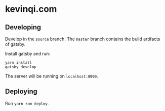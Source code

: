 # kevinqi.com

## Developing

Develop in the `source` branch. The `master` branch contains the build artifacts of gatsby.

Install gatsby and run:

```
yarn install
gatsby develop
```

The server will be running on `localhost:8000`.

## Deploying

Run `yarn run deploy`.
